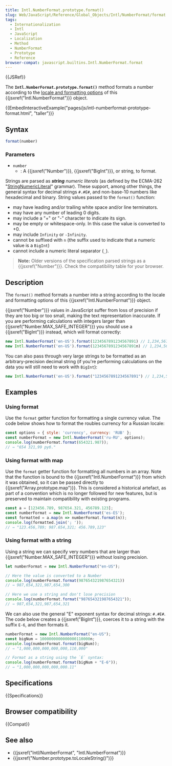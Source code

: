 ```yaml
---
title: Intl.NumberFormat.prototype.format()
slug: Web/JavaScript/Reference/Global_Objects/Intl/NumberFormat/format
tags:
  - Internationalization
  - Intl
  - JavaScript
  - Localization
  - Method
  - NumberFormat
  - Prototype
  - Reference
browser-compat: javascript.builtins.Intl.NumberFormat.format
---
```

{{JSRef}}

The **`Intl.NumberFormat.prototype.format()`** method formats a number according to the [locale and formatting options](/en-US/docs/Web/JavaScript/Reference/Global_Objects/Intl/NumberFormat/NumberFormat#parameters) of this {{jsxref("Intl.NumberFormat")}} object.

{{EmbedInteractiveExample("pages/js/intl-numberformat-prototype-format.html", "taller")}}

<!-- The source for this interactive example is stored in a GitHub repository. If you'd like to contribute to the interactive examples project, please clone https://github.com/mdn/interactive-examples and send us a pull request. -->

## Syntax

```js
format(number)
```

### Parameters

- `number`
  - : A {{jsxref("Number")}}, {{jsxref("BigInt")}}, or string, to format.

Strings are parsed as _**string** numeric literals_ (as defined by the ECMA-262 "[StringNumericLiteral](https://tc39.es/ecma262/#prod-StringNumericLiteral)" grammar).
These support, among other things, the general syntax for decimal strings `#.#E#`, and non-base-10 numbers like hexadecimal and binary.
String values passed to the `format()` function:

- may have leading and/or trailing white space and/or line terminators.
- may have any number of leading 0 digits.
- may include a "+" or "-" character to indicate its sign.
- may be empty or whitespace-only.
  In this case the value is converted to +0.
- may include `Infinity` or `-Infinity`.
- cannot be suffixed with `n` (the suffix used to indicate that a numeric value is a `BigInt`)
- cannot include a numeric literal separator (`_`).

> **Note:** Older versions of the specification parsed strings as a {{jsxref("Number")}}.
> Check the compatibility table for your browser.

## Description

The `format()` method formats a number into a string according to the locale and formatting options of this {{jsxref("Intl.NumberFormat")}} object.

{{jsxref("Number")}} values in JavaScript suffer from loss of precision if they are too big or too small, making the text representation inaccurate.
If you are performing calculations with integers larger than {{jsxref("Number.MAX_SAFE_INTEGER")}} you should use a {{jsxref("BigInt")}} instead, which will format correctly:

```js
new Intl.NumberFormat('en-US').format(1234567891234567891) // 1,234,567,891,234,568,000
new Intl.NumberFormat('en-US').format(1234567891234567891n) // 1,234,567,891,234,567,891
```

You can also pass through very large strings to be formatted as an arbitrary-precision decimal string (if you're performing calculations on the data you will still need to work with `BigInt`):

```js
new Intl.NumberFormat('en-US').format("1234567891234567891") // 1,234,567,891,234,567,891
```

## Examples

### Using format

Use the `format` getter function for formatting a single currency value.
The code below shows how to format the roubles currency for a Russian locale:

```js
const options = { style: 'currency', currency: 'RUB' };
const numberFormat = new Intl.NumberFormat('ru-RU', options);
console.log(numberFormat.format(654321.987));
// → "654 321,99 руб."
```

### Using format with map

Use the `format` getter function for formatting all numbers in an array.
Note that the function is bound to the {{jsxref("Intl.NumberFormat")}} from which it was obtained, so it can be passed directly to {{jsxref("Array.prototype.map")}}.
This is considered a historical artefact, as part of a convention which is no longer followed for new features, but is preserved to maintain compatibility with existing programs.

```js
const a = [123456.789, 987654.321, 456789.123];
const numberFormat = new Intl.NumberFormat('es-ES');
const formatted = a.map(n => numberFormat.format(n));
console.log(formatted.join('; '));
// → "123.456,789; 987.654,321; 456.789,123"
```

### Using format with a string

Using a string we can specify very numbers that are larger than {{jsxref("Number.MAX_SAFE_INTEGER")}} without losing precision.

```js
let numberFormat = new Intl.NumberFormat("en-US");

// Here the value is converted to a Number
console.log(numberFormat.format(987654321987654321))
// → 987,654,321,987,654,300

// Here we use a string and don't lose precision
console.log(numberFormat.format("987654321987654321"));
// → 987,654,321,987,654,321
```

We can also use the general "E" exponent syntax for decimal strings: `#.#E#`.
The code below creates a {{jsxref("BigInt")}},  coerces it to a string with the suffix `E-6`, and then formats it.

```js
numberFormat = new Intl.NumberFormat("en-US");
const bigNum = 1000000000000000110000n;
console.log(numberFormat.format(bigNum));
// → "1,000,000,000,000,000,110,000"

// Format as a string using the `E` syntax:
console.log(numberFormat.format(bigNum + "E-6"));
// → "1,000,000,000,000,000.11"
```

## Specifications

{{Specifications}}

## Browser compatibility

{{Compat}}

## See also

- {{jsxref("Intl/NumberFormat", "Intl.NumberFormat")}}
- {{jsxref("Number.prototype.toLocaleString()")}}
